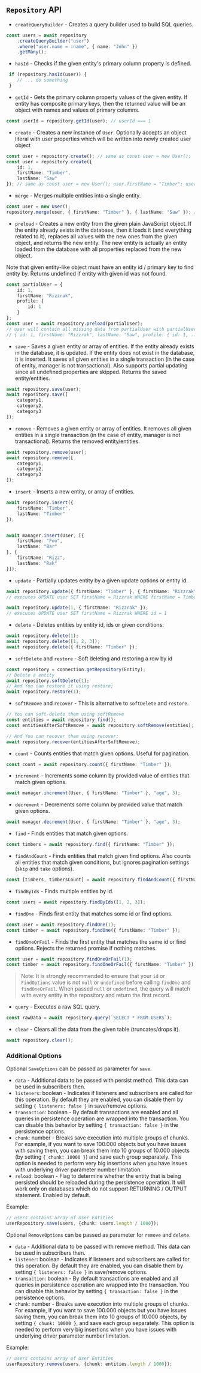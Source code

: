 ## `Repository` API


* `createQueryBuilder` - Creates a query builder used to build SQL queries.
<!--- Learn more about [QueryBuilder](select-query-builder). esta pagina aun no existe -->

```typescript
const users = await repository
    .createQueryBuilder("user")
    .where("user.name = :name", { name: "John" })
    .getMany();
```

* `hasId` - Checks if the given entity's primary column property is defined.

```typescript
 if (repository.hasId(user)) {
    // ... do something
 }
```

* `getId` - Gets the primary column property values of the given entity.
If entity has composite primary keys, then the returned value will be an object with names and values of primary columns.

```typescript
const userId = repository.getId(user); // userId === 1
```

* `create` - Creates a new instance of `User`. Optionally accepts an object literal with user properties
which will be written into newly created user object

```typescript
const user = repository.create(); // same as const user = new User();
const user = repository.create({
    id: 1,
    firstName: "Timber",
    lastName: "Saw"
}); // same as const user = new User(); user.firstName = "Timber"; user.lastName = "Saw";
```

* `merge` - Merges multiple entities into a single entity.

```typescript
const user = new User();
repository.merge(user, { firstName: "Timber" }, { lastName: "Saw" }); // same as user.firstName = "Timber"; user.lastName = "Saw";
```

* `preload` - Creates a new entity from the given plain JavaScript object. If the entity already exists in the database, then
it loads it (and everything related to it), replaces all values with the new ones from the given object,
and returns the new entity. The new entity is actually an entity loaded from the database with all properties
replaced from the new object. 

Note that given entity-like object must have an entity id / primary key to find entity by.
Returns undefined if entity with given id was not found.

```typescript
const partialUser = {
    id: 1,
    firstName: "Rizzrak",
    profile: {
        id: 1
    }
};
const user = await repository.preload(partialUser);
// user will contain all missing data from partialUser with partialUser property values:
// { id: 1, firstName: "Rizzrak", lastName: "Saw", profile: { id: 1, ... } }
```

* `save` - Saves a given entity or array of entities.
If the entity already exists in the database, it is updated.
If the entity does not exist in the database, it is inserted.
It saves all given entities in a single transaction (in the case of entity, manager is not transactional).
Also supports partial updating since all undefined properties are skipped.
Returns the saved entity/entities.

```typescript
await repository.save(user);
await repository.save([
    category1,
    category2,
    category3
]);
```

* `remove` - Removes a given entity or array of entities.
It removes all given entities in a single transaction (in the case of entity, manager is not transactional).
Returns the removed entity/entities.

```typescript
await repository.remove(user);
await repository.remove([
    category1,
    category2,
    category3
]);
```

* `insert` - Inserts a new entity, or array of entities.

```typescript
await repository.insert({
    firstName: "Timber",
    lastName: "Timber"
});


await manager.insert(User, [{
    firstName: "Foo",
    lastName: "Bar"
}, {
    firstName: "Rizz",
    lastName: "Rak"
}]);
```

* `update` - Partially updates entity by a given update options or entity id.

```typescript
await repository.update({ firstName: "Timber" }, { firstName: "Rizzrak" });
// executes UPDATE user SET firstName = Rizzrak WHERE firstName = Timber

await repository.update(1, { firstName: "Rizzrak" });
// executes UPDATE user SET firstName = Rizzrak WHERE id = 1
```

* `delete` - Deletes entities by entity id, ids or given conditions:

```typescript
await repository.delete(1);
await repository.delete([1, 2, 3]);
await repository.delete({ firstName: "Timber" });
```

* `softDelete` and `restore` - Soft deleting and restoring a row by id

```typescript
const repository = connection.getRepository(Entity);
// Delete a entity
await repository.softDelete(1);
// And You can restore it using restore;
await repository.restore(1);
```

* `softRemove` and `recover` - This is alternative to `softDelete` and `restore`.

```typescript
// You can soft-delete them using softRemove
const entities = await repository.find();
const entitiesAfterSoftRemove = await repository.softRemove(entities);

// And You can recover them using recover;
await repository.recover(entitiesAfterSoftRemove);
```


* `count` - Counts entities that match given options. Useful for pagination.

```typescript
const count = await repository.count({ firstName: "Timber" });
```

* `increment` - Increments some column by provided value of entities that match given options.

```typescript
await manager.increment(User, { firstName: "Timber" }, "age", 3);
```

* `decrement` - Decrements some column by provided value that match given options.
```typescript
await manager.decrement(User, { firstName: "Timber" }, "age", 3);
```

* `find` - Finds entities that match given options.

```typescript
const timbers = await repository.find({ firstName: "Timber" });
```

* `findAndCount` - Finds entities that match given find options.
Also counts all entities that match given conditions,
but ignores pagination settings (`skip` and `take` options).

```typescript
const [timbers, timbersCount] = await repository.findAndCount({ firstName: "Timber" });
```

* `findByIds` - Finds multiple entities by id.

```typescript
const users = await repository.findByIds([1, 2, 3]);
```

* `findOne` - Finds first entity that matches some id or find options.

```typescript
const user = await repository.findOne(1);
const timber = await repository.findOne({ firstName: "Timber" });
```

* `findOneOrFail` - Finds the first entity that matches the same id or find options.
Rejects the returned promise if nothing matches.

```typescript
const user = await repository.findOneOrFail(1);
const timber = await repository.findOneOrFail({ firstName: "Timber" });
```

> Note: It is strongly recommended to ensure that your `id` or `FindOptions` value is not `null` or `undefined` before calling `findOne` and `findOneOrFail`. When passed `null` or `undefined`, the query will match with every entity in the repository and return the first record.

* `query` - Executes a raw SQL query.

```typescript
const rawData = await repository.query(`SELECT * FROM USERS`);
```

* `clear` - Clears all the data from the given table (truncates/drops it).

```typescript
await repository.clear();
```
### Additional Options

Optional `SaveOptions` can be passed as parameter for `save`.

* `data` -  Additional data to be passed with persist method. This data can be used in subscribers then.
* `listeners`: boolean - Indicates if listeners and subscribers are called for this operation. By default they are enabled, you can disable them by setting `{ listeners: false }` in save/remove options.
* `transaction`: boolean - By default transactions are enabled and all queries in persistence operation are wrapped into the transaction. You can disable this behavior by setting `{ transaction: false }` in the persistence options.
* `chunk`: number - Breaks save execution into multiple groups of chunks. For example, if you want to save 100.000 objects but you have issues with saving them, you can break them into 10 groups of 10.000 objects (by setting `{ chunk: 10000 }`) and save each group separately. This option is needed to perform very big insertions when you have issues with underlying driver parameter number limitation.
* `reload`: boolean - Flag to determine whether the entity that is being persisted should be reloaded during the persistence operation. It will work only on databases which do not support RETURNING / OUTPUT statement. Enabled by default.

Example:
```typescript
// users contains array of User Entities
userRepository.save(users, {chunk: users.length / 1000});
```

Optional `RemoveOptions` can be passed as parameter for `remove` and `delete`.

* `data` - Additional data to be passed with remove method. This data can be used in subscribers then.
* `listener`: boolean - Indicates if listeners and subscribers are called for this operation. By default they are enabled, you can disable them by setting `{ listeners: false }` in save/remove options.
* `transaction`: boolean - By default transactions are enabled and all queries in persistence operation are wrapped into the transaction. You can disable this behavior by setting `{ transaction: false }` in the persistence options.
* `chunk`: number - Breaks save execution into multiple groups of chunks. For example, if you want to save 100.000 objects but you have issues saving them, you can break them into 10 groups of 10.000 objects, by setting `{ chunk: 10000 }`, and save each group separately. This option is needed to perform very big insertions when you have issues with underlying driver parameter number limitation.

Example:
```typescript
// users contains array of User Entities
userRepository.remove(users, {chunk: entities.length / 1000});
```

